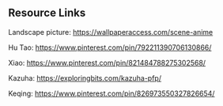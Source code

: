 ## Resource Links

Landscape picture: https://wallpaperaccess.com/scene-anime

Hu Tao: https://www.pinterest.com/pin/792211390706130866/

Xiao: https://www.pinterest.com/pin/821484788275302568/

Kazuha: https://exploringbits.com/kazuha-pfp/

Keqing: https://www.pinterest.com/pin/826973550327826654/
